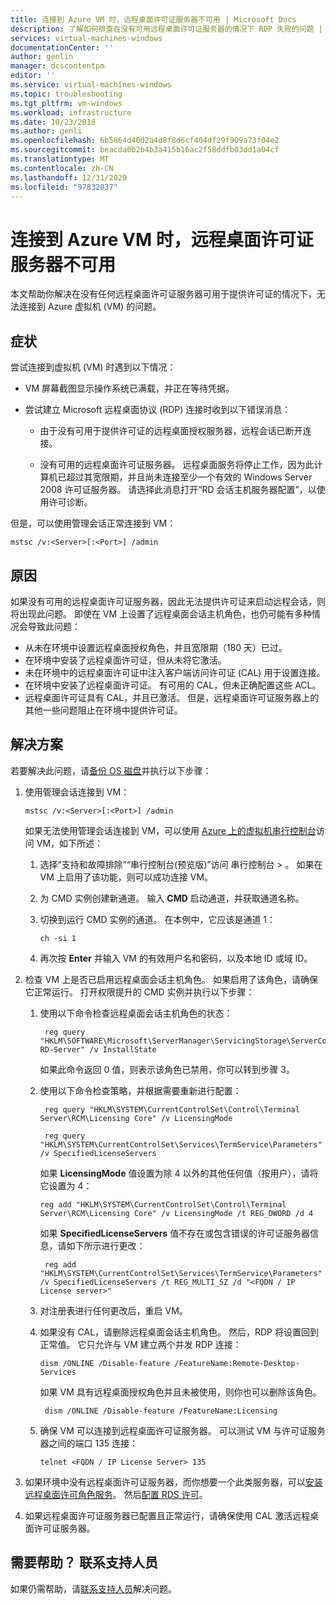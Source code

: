 ```yaml
---
title: 连接到 Azure VM 时，远程桌面许可证服务器不可用 | Microsoft Docs
description: 了解如何排查在没有可用远程桌面许可证服务器的情况下 RDP 失败的问题 | Microsoft Docs
services: virtual-machines-windows
documentationCenter: ''
author: genlin
manager: dcscontentpm
editor: ''
ms.service: virtual-machines-windows
ms.topic: troubleshooting
ms.tgt_pltfrm: vm-windows
ms.workload: infrastructure
ms.date: 10/23/2018
ms.author: genli
ms.openlocfilehash: 6b5864d40d2a4d8f8d6cf404df29f909a73f04e2
ms.sourcegitcommit: beacda0b2b4b3a415b16ac2f58ddfb03dd1a04cf
ms.translationtype: MT
ms.contentlocale: zh-CN
ms.lasthandoff: 12/31/2020
ms.locfileid: "97832037"
---
```

# <a name="remote-desktop-license-server-isnt-available-when-you-connect-to-an-azure-vm"></a>连接到 Azure VM 时，远程桌面许可证服务器不可用

本文帮助你解决在没有任何远程桌面许可证服务器可用于提供许可证的情况下，无法连接到 Azure 虚拟机 (VM) 的问题。

## <a name="symptoms"></a>症状

尝试连接到虚拟机 (VM) 时遇到以下情况：

- VM 屏幕截图显示操作系统已满载，并正在等待凭据。
- 尝试建立 Microsoft 远程桌面协议 (RDP) 连接时收到以下错误消息：

  - 由于没有可用于提供许可证的远程桌面授权服务器，远程会话已断开连接。

  - 没有可用的远程桌面许可证服务器。 远程桌面服务将停止工作，因为此计算机已超过其宽限期，并且尚未连接至少一个有效的 Windows Server 2008 许可证服务器。 请选择此消息打开“RD 会话主机服务器配置”，以使用许可诊断。

但是，可以使用管理会话正常连接到 VM：

```
mstsc /v:<Server>[:<Port>] /admin
```

## <a name="cause"></a>原因

如果没有可用的远程桌面许可证服务器，因此无法提供许可证来启动远程会话，则将出现此问题。 即使在 VM 上设置了远程桌面会话主机角色，也仍可能有多种情况会导致此问题：

- 从未在环境中设置远程桌面授权角色，并且宽限期（180 天）已过。
- 在环境中安装了远程桌面许可证，但从未将它激活。
- 未在环境中的远程桌面许可证中注入客户端访问许可证 (CAL) 用于设置连接。
- 在环境中安装了远程桌面许可证。 有可用的 CAL，但未正确配置这些 ACL。
- 远程桌面许可证具有 CAL，并且已激活。 但是，远程桌面许可证服务器上的其他一些问题阻止在环境中提供许可证。

## <a name="solution"></a>解决方案

若要解决此问题，请[备份 OS 磁盘](../windows/snapshot-copy-managed-disk.md)并执行以下步骤：

1. 使用管理会话连接到 VM：

   ```
   mstsc /v:<Server>[:<Port>] /admin
   ```

    如果无法使用管理会话连接到 VM，可以使用 [Azure 上的虚拟机串行控制台](serial-console-windows.md)访问 VM，如下所述：

    1. 选择“支持和故障排除”“串行控制台(预览版)”访问 串行控制台 >  。 如果在 VM 上启用了该功能，则可以成功连接 VM。

    2. 为 CMD 实例创建新通道。 输入 **CMD** 启动通道，并获取通道名称。

    3. 切换到运行 CMD 实例的通道。 在本例中，它应该是通道 1：

       ```
       ch -si 1
       ```

    4. 再次按 **Enter** 并输入 VM 的有效用户名和密码，以及本地 ID 或域 ID。

2. 检查 VM 上是否已启用远程桌面会话主机角色。 如果启用了该角色，请确保它正常运行。 打开权限提升的 CMD 实例并执行以下步骤：

    1. 使用以下命令检查远程桌面会话主机角色的状态：

       ```
        reg query "HKLM\SOFTWARE\Microsoft\ServerManager\ServicingStorage\ServerComponentCache\RDS-RD-Server" /v InstallState
        ```

        如果此命令返回 0 值，则表示该角色已禁用，你可以转到步骤 3。

    2. 使用以下命令检查策略，并根据需要重新进行配置：

       ```
        reg query "HKLM\SYSTEM\CurrentControlSet\Control\Terminal Server\RCM\Licensing Core" /v LicensingMode

        reg query "HKLM\SYSTEM\CurrentControlSet\Services\TermService\Parameters" /v SpecifiedLicenseServers
       ```

        如果 **LicensingMode** 值设置为除 4 以外的其他任何值（按用户），请将它设置为 4：

         ```
        reg add "HKLM\SYSTEM\CurrentControlSet\Control\Terminal Server\RCM\Licensing Core" /v LicensingMode /t REG_DWORD /d 4
        ```

       如果 **SpecifiedLicenseServers** 值不存在或包含错误的许可证服务器信息，请如下所示进行更改：

       ```
        reg add "HKLM\SYSTEM\CurrentControlSet\Services\TermService\Parameters" /v SpecifiedLicenseServers /t REG_MULTI_SZ /d "<FQDN / IP License server>"
       ```

    3. 对注册表进行任何更改后，重启 VM。

    4. 如果没有 CAL，请删除远程桌面会话主机角色。 然后，RDP 将设置回到正常值。 它只允许与 VM 建立两个并发 RDP 连接：

        ```
       dism /ONLINE /Disable-feature /FeatureName:Remote-Desktop-Services
        ```

        如果 VM 具有远程桌面授权角色并且未被使用，则你也可以删除该角色。

       ```
        dism /ONLINE /Disable-feature /FeatureName:Licensing
       ```

    5. 确保 VM 可以连接到远程桌面许可证服务器。 可以测试 VM 与许可证服务器之间的端口 135 连接： 

       ```
       telnet <FQDN / IP License Server> 135
       ```

3. 如果环境中没有远程桌面许可证服务器，而你想要一个此类服务器，可以[安装远程桌面许可角色服务](/previous-versions/windows/it-pro/windows-server-2008-r2-and-2008/cc731765(v=ws.11))。 然后[配置 RDS 许可](https://techcommunity.microsoft.com/t5/Ask-The-Performance-Team/RD-Licensing-Configuration-on-Windows-Server-2012/ba-p/375383)。

4. 如果远程桌面许可证服务器已配置且正常运行，请确保使用 CAL 激活远程桌面许可证服务器。

## <a name="need-help-contact-support"></a>需要帮助？ 联系支持人员

如果仍需帮助，请[联系支持人员](https://portal.azure.com/?#blade/Microsoft_Azure_Support/HelpAndSupportBlade)解决问题。
